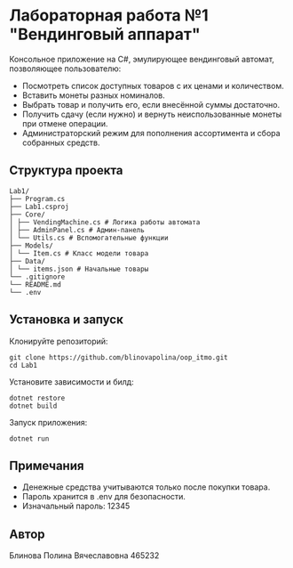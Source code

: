 # Лабораторная работа №1 "Вендинговый аппарат"

Консольное приложение на C#, эмулирующее вендинговый автомат, позволяющее пользователю:
- Посмотреть список доступных товаров с их ценами и количеством.
- Вставить монеты разных номиналов.
- Выбрать товар и получить его, если внесённой суммы достаточно.
- Получить сдачу (если нужно) и вернуть неиспользованные монеты при отмене операции.
- Администраторский режим для пополнения ассортимента и сбора собранных средств.  

## Структура проекта
```
Lab1/
├── Program.cs
├── Lab1.csproj
├── Core/
│ ├── VendingMachine.cs # Логика работы автомата
│ ├── AdminPanel.cs # Админ-панель
│ └── Utils.cs # Вспомогательные функции
├── Models/
│ └── Item.cs # Класс модели товара
├── Data/
│ └── items.json # Начальные товары
└── .gitignore
└── README.md
└── .env
```

## Установка и запуск

Клонируйте репозиторий:

```
git clone https://github.com/blinovapolina/oop_itmo.git
cd Lab1
```

Установите зависимости и билд:
```
dotnet restore
dotnet build
```

Запуск приложения:
```
dotnet run
```

## Примечания

- Денежные средства учитываются только после покупки товара.
- Пароль хранится в .env для безопасности.
- Изначальный пароль: 12345

## Автор
 Блинова Полина Вячеславовна 465232
